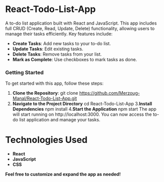  # React-Todo-List-App

A to-do list application built with React and JavaScript. This app includes full CRUD (Create, Read, Update, Delete) functionality, allowing users to manage their tasks efficiently. Key features include:

- **Create Tasks**: Add new tasks to your to-do list.
- **Update Tasks**: Edit existing tasks.
- **Delete Tasks**: Remove tasks from your list.
- **Mark as Complete**: Use checkboxes to mark tasks as done.

### Getting Started

To get started with this app, follow these steps:

1. **Clone the Repository**:
   git clone https://github.com/Merzoug-Manal/React-Todo-List-App.git
2. **Navigate to the Project Directory**
     cd React-Todo-List-App
3.**Install Dependencies**
     npm install
4.**Start the Application**
   npm start
The app will start running on http://localhost:3000. You can now access the to-do list application and manage your tasks.
# Technologies Used

- **React**
- **JavaScript**
- **CSS**

**Feel free to customize and expand the app as needed!**


